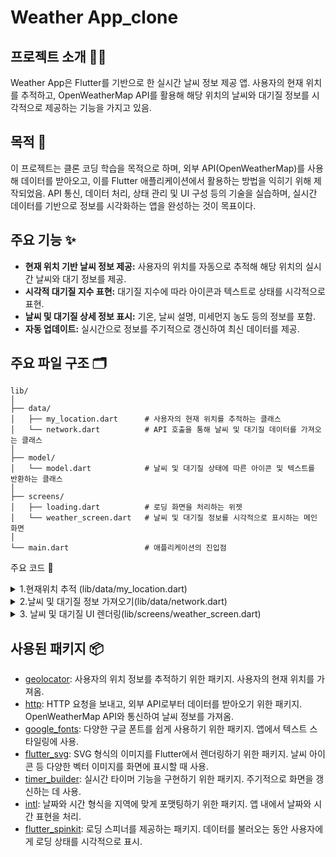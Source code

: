 # Weather App_clone

## 프로젝트 소개 👨‍💻

Weather App은 Flutter를 기반으로 한 실시간 날씨 정보 제공 앱. 사용자의 현재 위치를 추적하고, OpenWeatherMap API를 활용해 해당 위치의 날씨와 대기질 정보를 시각적으로 제공하는 기능을 가지고 있음. 

## 목적 🎯

이 프로젝트는 클론 코딩 학습을 목적으로 하며, 외부 API(OpenWeatherMap)를 사용해 데이터를 받아오고, 이를 Flutter 애플리케이션에서 활용하는 방법을 익히기 위해 제작되었음. API 통신, 데이터 처리, 상태 관리 및 UI 구성 등의 기술을 실습하며, 실시간 데이터를 기반으로 정보를 시각화하는 앱을 완성하는 것이 목표이다.

## 주요 기능 ✨

- **현재 위치 기반 날씨 정보 제공:** 사용자의 위치를 자동으로 추적해 해당 위치의 실시간 날씨와 대기 정보를 제공.
- **시각적 대기질 지수 표현:** 대기질 지수에 따라 아이콘과 텍스트로 상태를 시각적으로 표현.
- **날씨 및 대기질 상세 정보 표시:** 기온, 날씨 설명, 미세먼지 농도 등의 정보를 포함.
- **자동 업데이트:** 실시간으로 정보를 주기적으로 갱신하여 최신 데이터를 제공.

## 주요 파일 구조 🗂️

```plaintext
lib/
│
├── data/
│   ├── my_location.dart      # 사용자의 현재 위치를 추적하는 클래스
│   └── network.dart          # API 호출을 통해 날씨 및 대기질 데이터를 가져오는 클래스
│
├── model/
│   └── model.dart            # 날씨 및 대기질 상태에 따른 아이콘 및 텍스트를 반환하는 클래스
│
├── screens/
│   ├── loading.dart          # 로딩 화면을 처리하는 위젯
│   └── weather_screen.dart   # 날씨 및 대기질 정보를 시각적으로 표시하는 메인 화면
│
└── main.dart                 # 애플리케이션의 진입점
```
주요 코드 🔑
 <details>
<summary>1.현재위치 추적 (lib/data/my_location.dart)</summary>
<div markdown="1">
 <br>
lib/data/my_location.dart 파일에서 사용자의 현재 위치를 추적하여 위도와 경도를 가져오고, 이를 통해 OpenWeatherMap API에서 해당 위치의 날씨 데이터를 조회할 수 있음.

```dart

class Mylocation {
  double? latitude2;
  double? longitude2;

  Future<void> getMyCurrentLocation() async {
    try {
      LocationPermission permission = await Geolocator.requestPermission();
      Position position = await Geolocator.getCurrentPosition(desiredAccuracy: LocationAccuracy.high);
      latitude2 = position.latitude;
      longitude2 = position.longitude;
    } catch (e) {
      print('위치 정보를 가져오는 중 오류 발생: $e');
    }
  }
}
```
</div>
</details>

  <details>
<summary>2.날씨 및 대기질 정보 가져오기(lib/data/network.dart)</summary>
<div markdown="2">
 <br>
lib/data/network.dart 파일에서는 OpenWeatherMap API와 통신하여 날씨와 대기질 데이터를 가져오는 기능을 구현.

```dart

class Network {
  final String url;
  final String url2;

  Network(this.url, this.url2);

  Future<dynamic> getJsonData() async {
    http.Response response = await http.get(Uri.parse(url));
    if (response.statusCode == 200) {
      return jsonDecode(response.body);
    }
  }

  Future<dynamic> getAirData() async {
    http.Response response = await http.get(Uri.parse(url2));
    if (response.statusCode == 200) {
      return jsonDecode(response.body);
    }
  }
}
```
</div>
</details>

  <details>
<summary>3. 날씨 및 대기질 UI 렌더링(lib/screens/weather_screen.dart)</summary>
<div markdown="3">
 <br>
lib/screens/weather_screen.dart 파일에서는 OpenWeatherMap API에서 가져온 날씨 및 대기질 정보를 사용자에게 시각적으로 표시하는 UI를 구현.

  ```dart
 
  class WeatherScreen extends StatefulWidget {
  WeatherScreen({this.parseWeatherData, this.parseAirPolution});
  final parseWeatherData;
  final parseAirPolution;

  @override
  State<WeatherScreen> createState() => _WeatherScreenState();
}

class _WeatherScreenState extends State<WeatherScreen> {
  Model model = Model();
  String? cityName;
  int? temp;
  Widget? icon;
  String? des;
  Widget? airicon;
  Widget? airState;
  double? dust1;
  double? dust2;
  var date = DateTime.now();

  @override
  void initState() {
    super.initState();
    updateData(widget.parseWeatherData, widget.parseAirPolution);
  }

  void updateData(dynamic weatherData, dynamic airdata) {
    double temp2 = weatherData['main']['temp'];
    var condition = weatherData['weather'][0]['id'];
    var index = airdata['list'][0]['main']['aqi'];
    des = weatherData['weather'][0]['description'];
    dust1 = airdata['list'][0]['components']['pm10'].toDouble();
    dust2 = airdata['list'][0]['components']['pm2_5'].toDouble();
    temp = temp2.toInt();
    cityName = weatherData['name'];
    icon = model.getWeatherIcon(condition);
    airicon = model.getAirIcon(index);
    airState = model.getAirCondition(index);

    print(cityName);
    print(temp);
  }

  String getSystemTime() {
    var now = DateTime.now();
    return DateFormat("h:mm a").format(now);
  }

  @override
  Widget build(BuildContext context) {
    return Scaffold(
      extendBodyBehindAppBar: true,
      appBar: AppBar(
        backgroundColor: Colors.transparent,
        title: Text(''),
        leading: IconButton(
          style: ButtonStyle(iconColor: MaterialStateProperty.all(Colors.white)),
          icon: Icon(Icons.near_me),
          onPressed: () {},
          iconSize: 30,
        ),
        actions: [
          IconButton(
            style: ButtonStyle(iconColor: MaterialStateProperty.all(Colors.white)),
            icon: Icon(Icons.location_searching),
            onPressed: () {},
            iconSize: 30,
          ),
        ],
      ),
      body: Container(
        child: Stack(
          children: [
            Image.asset(
              'image/background.jpg',
              fit: BoxFit.cover,
              width: double.infinity,
              height: double.infinity,
            ),
            Padding(
              padding: const EdgeInsets.all(20.0),
              child: Container(
                child: Column(
                  mainAxisAlignment: MainAxisAlignment.spaceBetween,
                  children: [
                    Expanded(
                      child: Column(
                        mainAxisAlignment: MainAxisAlignment.spaceBetween,
                        crossAxisAlignment: CrossAxisAlignment.start,
                        children: [
                          Column(
                            crossAxisAlignment: CrossAxisAlignment.start,
                            children: [
                              SizedBox(height: 150),
                              Text(
                                '$cityName',
                                style: GoogleFonts.lato(
                                  fontWeight: FontWeight.bold,
                                  fontSize: 35,
                                  color: Colors.white,
                                ),
                              ),
                              Row(
                                children: [
                                  TimerBuilder.periodic(
                                    Duration(minutes: 1),
                                    builder: (context) {
                                      return Text(
                                        DateFormat('h:mm a').format(date),
                                        style: GoogleFonts.lato(
                                          fontSize: 16,
                                          color: Colors.white,
                                        ),
                                      );
                                    },
                                  ),
                                  Text(
                                    DateFormat(' - EEEE').format(date),
                                    style: GoogleFonts.lato(
                                      fontSize: 16,
                                      color: Colors.white,
                                    ),
                                  ),
                                  Text(
                                    DateFormat('.d.MMM, yyy').format(date),
                                    style: GoogleFonts.lato(
                                      fontSize: 16,
                                      color: Colors.white,
                                    ),
                                  )
                                ],
                              )
                            ],
                          ),
                          Column(
                            crossAxisAlignment: CrossAxisAlignment.start,
                            children: [
                              Text('$temp\u2103',
                                  style: GoogleFonts.lato(
                                    fontWeight: FontWeight.w300,
                                    fontSize: 85,
                                    color: Colors.white,
                                  )),
                              Row(
                                children: [
                                  icon!,
                                  SvgPicture.asset('svg/climacon-sun.svg'),
                                  SizedBox(width: 10),
                                  Text(
                                    '$des',
                                    style: GoogleFonts.lato(
                                      fontSize: 16,
                                      color: Colors.white,
                                    ),
                                  ),
                                ],
                              )
                            ],
                          )
                        ],
                      ),
                    ),
                    Column(
                      children: [
                        Divider(
                          height: 15,
                          thickness: 2,
                          color: Colors.white30,
                        ),
                        Row(
                          mainAxisAlignment: MainAxisAlignment.spaceBetween,
                          children: [
                            Column(
                              children: [
                                Text(
                                  'AQI(대기질지수)',
                                  style: GoogleFonts.lato(
                                    fontSize: 16,
                                    color: Colors.white,
                                  ),
                                ),
                                SizedBox(height: 10),
                                airicon!,
                                SizedBox(height: 10),
                                airState!
                              ],
                            ),
                            Column(
                              children: [
                                Text(
                                  '미세먼지',
                                  style: GoogleFonts.lato(
                                    fontSize: 16,
                                    color: Colors.white,
                                  ),
                                ),
                                SizedBox(height: 10),
                                Text(
                                  '$dust1',
                                  style: GoogleFonts.lato(
                                    fontSize: 16,
                                    color: Colors.white,
                                  ),
                                ),
                                SizedBox(height: 10),
                                Text(
                                  '㎍/m3',
                                  style: GoogleFonts.lato(
                                    fontSize: 16,
                                    color: Colors.white,
                                    fontWeight: FontWeight.bold,
                                  ),
                                ),
                              ],
                            ),
                            Column(
                              children: [
                                Text(
                                  '$dust2',
                                  style: GoogleFonts.lato(
                                    fontSize: 16,
                                    color: Colors.white,
                                  ),
                                ),
                                SizedBox(height: 10),
                                Text(
                                  '㎍/m3',
                                  style: GoogleFonts.lato(
                                    fontSize: 16,
                                    color: Colors.white,
                                    fontWeight: FontWeight.bold,
                                  ),
                                ),
                              ],
                            )
                          ],
                        )
                      ],
                    )
                  ],
                ),
              ),
            ),
          ],
        ),
      ),
    );
  }
}

```
</div>
</details>

## 사용된 패키지 📦

- [geolocator](https://pub.dev/packages/geolocator): 사용자의 위치 정보를 추적하기 위한 패키지. 사용자의 현재 위치를 가져옴.
- [http](https://pub.dev/packages/http): HTTP 요청을 보내고, 외부 API로부터 데이터를 받아오기 위한 패키지. OpenWeatherMap API와 통신하여 날씨 정보를 가져옴.
- [google_fonts](https://pub.dev/packages/google_fonts): 다양한 구글 폰트를 쉽게 사용하기 위한 패키지. 앱에서 텍스트 스타일링에 사용.
- [flutter_svg](https://pub.dev/packages/flutter_svg): SVG 형식의 이미지를 Flutter에서 렌더링하기 위한 패키지. 날씨 아이콘 등 다양한 벡터 이미지를 화면에 표시할 때 사용.
- [timer_builder](https://pub.dev/packages/timer_builder): 실시간 타이머 기능을 구현하기 위한 패키지. 주기적으로 화면을 갱신하는 데 사용.
- [intl](https://pub.dev/packages/intl): 날짜와 시간 형식을 지역에 맞게 포맷팅하기 위한 패키지. 앱 내에서 날짜와 시간 표현을 처리.
- [flutter_spinkit](https://pub.dev/packages/flutter_spinkit): 로딩 스피너를 제공하는 패키지. 데이터를 불러오는 동안 사용자에게 로딩 상태를 시각적으로 표시.

